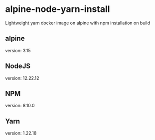 # alpine-node-yarn-install
Lightweight yarn docker image on alpine with npm installation on build

## alpine
version: 3.15

## NodeJS
version: 12.22.12

## NPM
version: 8.10.0

## Yarn
version: 1.22.18

